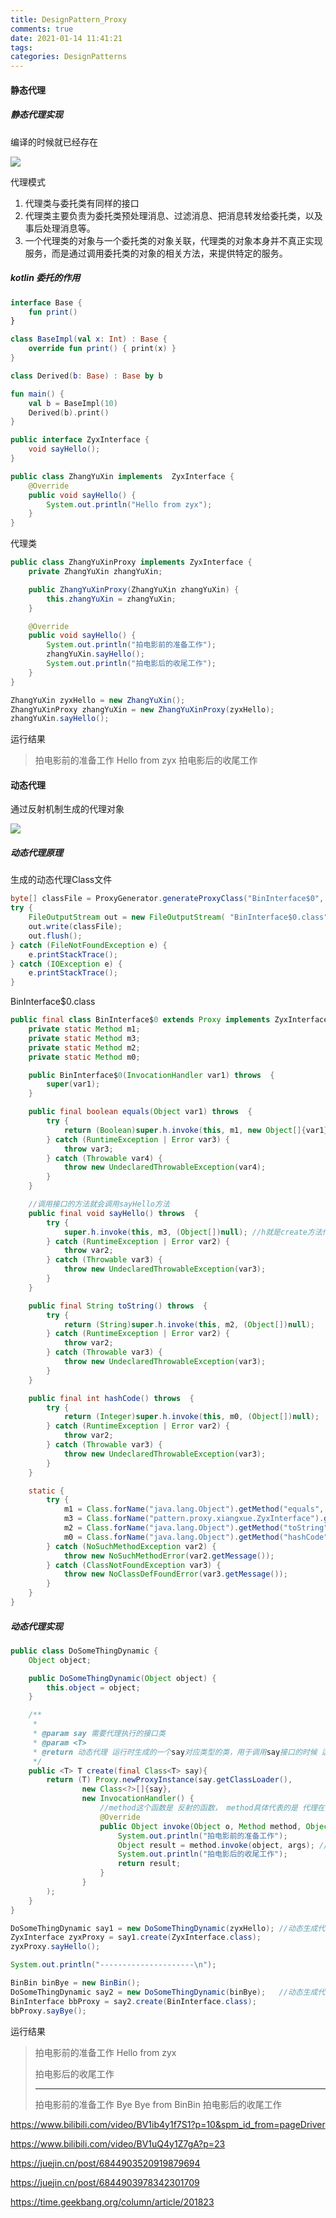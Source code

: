 ```yaml
---
title: DesignPattern_Proxy
comments: true
date: 2021-01-14 11:41:21
tags: 
categories: DesignPatterns
---
```




#### 静态代理

##### 静态代理实现

编译的时候就已经存在

![](https://www.oodesign.com/images/design_patterns/structural/proxy-design-pattern-implementation-uml-class-diagram.png)



代理模式

1. 代理类与委托类有同样的接口
2. 代理类主要负责为委托类预处理消息、过滤消息、把消息转发给委托类，以及事后处理消息等。
3. 一个代理类的对象与一个委托类的对象关联，代理类的对象本身并不真正实现服务，而是通过调用委托类的对象的相关方法，来提供特定的服务。



##### kotlin 委托的作用

```kotlin
interface Base {
    fun print()
}

class BaseImpl(val x: Int) : Base {
    override fun print() { print(x) }
}

class Derived(b: Base) : Base by b

fun main() {
    val b = BaseImpl(10)
    Derived(b).print()
}
```









```java
public interface ZyxInterface {
    void sayHello();
}

public class ZhangYuXin implements  ZyxInterface {
    @Override
    public void sayHello() {
        System.out.println("Hello from zyx");
    }
}
```



代理类

```java
public class ZhangYuXinProxy implements ZyxInterface {
    private ZhangYuXin zhangYuXin;

    public ZhangYuXinProxy(ZhangYuXin zhangYuXin) {
        this.zhangYuXin = zhangYuXin;
    }

    @Override
    public void sayHello() {
        System.out.println("拍电影前的准备工作");
        zhangYuXin.sayHello();
        System.out.println("拍电影后的收尾工作");
    }
}
```



```java
ZhangYuXin zyxHello = new ZhangYuXin();
ZhangYuXinProxy zhangYuXin = new ZhangYuXinProxy(zyxHello);
zhangYuXin.sayHello();
```

运行结果

> 拍电影前的准备工作
> Hello from zyx
> 拍电影后的收尾工作



#### 动态代理

 通过反射机制生成的代理对象

![](https://static.packt-cdn.com/products/9781785888038/graphics/B05180_05_01.jpg)





##### 动态代理原理 

生成的动态代理Class文件

```java
byte[] classFile = ProxyGenerator.generateProxyClass("BinInterface$0", new Class[]{ZyxInterface.class});
try {
    FileOutputStream out = new FileOutputStream( "BinInterface$0.class");
    out.write(classFile);
    out.flush();
} catch (FileNotFoundException e) {
    e.printStackTrace();
} catch (IOException e) {
    e.printStackTrace();
}
```

BinInterface$0.class

```java
public final class BinInterface$0 extends Proxy implements ZyxInterface {
    private static Method m1;
    private static Method m3;
    private static Method m2;
    private static Method m0;

    public BinInterface$0(InvocationHandler var1) throws  {
        super(var1);
    }

    public final boolean equals(Object var1) throws  {
        try {
            return (Boolean)super.h.invoke(this, m1, new Object[]{var1});
        } catch (RuntimeException | Error var3) {
            throw var3;
        } catch (Throwable var4) {
            throw new UndeclaredThrowableException(var4);
        }
    }

  	//调用接口的方法就会调用sayHello方法
    public final void sayHello() throws  {
        try {
            super.h.invoke(this, m3, (Object[])null); //h就是create方法传进来的InvocationHandler,然后回调invoke方法
        } catch (RuntimeException | Error var2) {
            throw var2;
        } catch (Throwable var3) {
            throw new UndeclaredThrowableException(var3);
        }
    }

    public final String toString() throws  {
        try {
            return (String)super.h.invoke(this, m2, (Object[])null);
        } catch (RuntimeException | Error var2) {
            throw var2;
        } catch (Throwable var3) {
            throw new UndeclaredThrowableException(var3);
        }
    }

    public final int hashCode() throws  {
        try {
            return (Integer)super.h.invoke(this, m0, (Object[])null);
        } catch (RuntimeException | Error var2) {
            throw var2;
        } catch (Throwable var3) {
            throw new UndeclaredThrowableException(var3);
        }
    }

    static {
        try {
            m1 = Class.forName("java.lang.Object").getMethod("equals", Class.forName("java.lang.Object"));
            m3 = Class.forName("pattern.proxy.xiangxue.ZyxInterface").getMethod("sayHello");
            m2 = Class.forName("java.lang.Object").getMethod("toString");
            m0 = Class.forName("java.lang.Object").getMethod("hashCode");
        } catch (NoSuchMethodException var2) {
            throw new NoSuchMethodError(var2.getMessage());
        } catch (ClassNotFoundException var3) {
            throw new NoClassDefFoundError(var3.getMessage());
        }
    }
}
```



##### 动态代理实现

```java
public class DoSomeThingDynamic {
    Object object;

    public DoSomeThingDynamic(Object object) {
        this.object = object;
    }

    /**
     *
     * @param say 需要代理执行的接口类
     * @param <T>
     * @return 动态代理 运行时生成的一个say对应类型的类，用于调用say接口的时候 运行
     */
    public <T> T create(final Class<T> say){
        return (T) Proxy.newProxyInstance(say.getClassLoader(),
                new Class<?>[]{say},
                new InvocationHandler() {
                    //method这个函数是 反射的函数， method具体代表的是 代理在执行的当前的函数
                    @Override
                    public Object invoke(Object o, Method method, Object[] args) throws Throwable {
                        System.out.println("拍电影前的准备工作");
                        Object result = method.invoke(object, args); //等价于 zhangYuXin.sayHello();
                        System.out.println("拍电影后的收尾工作");
                        return result;
                    }
                }
        );
    }
}
```



```java
DoSomeThingDynamic say1 = new DoSomeThingDynamic(zyxHello); //动态生成代理类
ZyxInterface zyxProxy = say1.create(ZyxInterface.class);
zyxProxy.sayHello();

System.out.println("---------------------\n");

BinBin binBye = new BinBin();
DoSomeThingDynamic say2 = new DoSomeThingDynamic(binBye);	//动态生成代理类
BinInterface bbProxy = say2.create(BinInterface.class);
bbProxy.sayBye();
```

运行结果

> 拍电影前的准备工作
> Hello from zyx
>
> 拍电影后的收尾工作
>
> -----
>
> 拍电影前的准备工作
> Bye Bye from BinBin
> 拍电影后的收尾工作



https://www.bilibili.com/video/BV1ib4y1f7S1?p=10&spm_id_from=pageDriver

https://www.bilibili.com/video/BV1uQ4y1Z7gA?p=23



https://juejin.cn/post/6844903520919879694

https://juejin.cn/post/6844903978342301709

https://time.geekbang.org/column/article/201823



